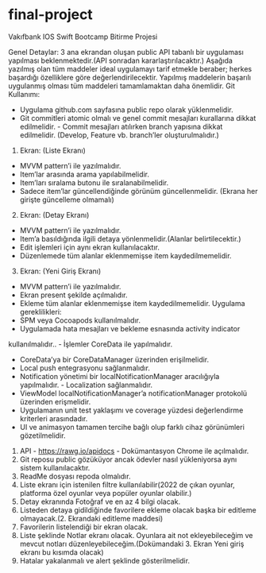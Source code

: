 # final-project

Vakıfbank IOS Swift Bootcamp Bitirme Projesi

Genel Detaylar:
3 ana ekrandan oluşan public API tabanlı bir uygulaması yapılması beklenmektedir.(API
sonradan kararlaştırılacaktır.)
Aşağıda yazılmış olan tüm maddeler ideal uygulamayı tarif etmekle beraber; herkes
başardığı özelliklere göre değerlendirilecektir.
Yapılmış maddelerin başarılı uygulanmış olması tüm maddeleri tamamlamaktan daha
önemlidir.
Git Kullanımı:
- Uygulama github.com sayfasına public repo olarak yüklenmelidir.
- Git commitleri atomic olmalı ve genel commit mesajları kurallarına dikkat
edilmelidir. - Commit mesajları atılırken branch yapısına dikkat edilmelidir.
(Develop, Feature vb. branch’ler oluşturulmalıdır.)
1. Ekran: (Liste Ekranı)
- MVVM pattern’i ile yazılmalıdır.
- Item’lar arasında arama yapılabilmelidir.
- Item’ları sıralama butonu ile sıralanabilmelidir.
- Sadece item’lar güncellendiğinde görünüm güncellenmelidir. (Ekrana her
girişte güncelleme olmamalı)
2. Ekran: (Detay Ekranı)
- MVVM pattern’i ile yazılmalıdır.
- Item’a basıldığında ilgili detaya yönlenmelidir.(Alanlar belirtilecektir.)
- Edit işlemleri için aynı ekran kullanılacaktır.
- Düzenlemede tüm alanlar eklenmemişse item kaydedilmemelidir.
3. Ekran: (Yeni Giriş Ekranı)
- MVVM pattern’i ile yazılmalıdır.
- Ekran present şekilde açılmalıdır.
- Ekleme tüm alanlar eklenmemişse item kaydedilmemelidir.
Uygulama gereklilikleri:
- SPM veya Cocoapods kullanılmalıdır.
- Uygulamada hata mesajları ve bekleme esnasında activity indicator

kullanılmalıdır.. - İşlemler CoreData ile yapılmalıdır.
- CoreData’ya bir CoreDataManager üzerinden erişilmelidir.
- Local push entegrasyonu sağlanmalıdır.
- Notification yönetimi bir localNotificationManager aracılığıyla
yapılmalıdır. - Localization sağlanmalıdır.
- ViewModel localNotificationManager’a notificationManager protokolü üzerinden
erişmelidir.
- Uygulamanın unit test yaklaşımı ve coverage yüzdesi değerlendirme kriterleri
arasındadır.
- UI ve animasyon tamamen tercihe bağlı olup farklı cihaz görünümleri
gözetilmelidir.

1. API - https://rawg.io/apidocs - Dokümantasyon Chrome ile açılmalıdır.
2. Git reposu public gözüküyor ancak ödevler nasıl yükleniyorsa aynı sistem kullanılacaktır.
3. ReadMe dosyası repoda olmalıdır.
4. Liste ekranı için istenilen filtre kullanılabilir(2022 de çıkan oyunlar, platforma özel
oyunlar veya popüler oyunlar olabilir.)
5. Detay ekranında Fotoğraf ve en az 4 bilgi olacak.
6. Listeden detaya gidildiğinde favorilere ekleme olacak başka bir editleme olmayacak.(2.
Ekrandaki editleme maddesi)
7. Favorilerin listelendiği bir ekran olacak.
8. Liste şeklinde Notlar ekranı olacak. Oyunlara ait not ekleyebileceğim ve mevcut notları
düzenleyebileceğim.(Dokümandaki 3. Ekran Yeni giriş ekranı bu kısımda olacak)
9. Hatalar yakalanmalı ve alert şeklinde gösterilmelidir.
